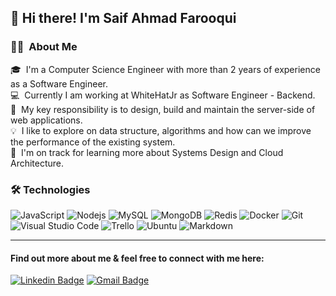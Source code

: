 ## 👋 Hi there! I'm Saif Ahmad Farooqui
 
### 👨🏻‍ &nbsp;About Me

🎓 &nbsp;I'm a Computer Science Engineer with more than 2 years of experience as a Software Engineer.\
💻 &nbsp;Currently I am working at WhiteHatJr as Software Engineer - Backend.\
📄 &nbsp;My key responsibility is to design, build and maintain the server-side of web applications.\
💡 &nbsp;I like to explore on data structure, algorithms and how can we improve the performance of the existing system.\
🌱 &nbsp;I'm on track for learning more about Systems Design and Cloud Architecture.
 

### 🛠 Technologies

![JavaScript](https://img.shields.io/badge/-JavaScript-white?style=flat-square&logo=javascript)
![Nodejs](https://img.shields.io/badge/-Nodejs-white?style=flat-square&logo=Node.js)
![MySQL](https://img.shields.io/badge/-MySQL-white?style=flat-square&logo=mysql)
![MongoDB](https://img.shields.io/badge/-MongoDB-white?style=flat-square&logo=mongodb)
![Redis](https://img.shields.io/badge/-Redis-white?style=flat-square&logo=Redis)
![Docker](https://img.shields.io/badge/-Docker-white?style=flat-square&logo=docker)
![Git](https://img.shields.io/badge/-Git-white?style=flat-square&logo=git)
![Visual Studio Code](https://img.shields.io/badge/-Visual%20Studio%20Code-white?style=flat-square&logo=visual-studio-code&logoColor=007ACC)
![Trello](https://img.shields.io/badge/-Trello-white?style=flat-square&logo=trello&logoColor=blue)
![Ubuntu](https://img.shields.io/badge/-Ubuntu-white?style=flat-square&logo=ubuntu)
![Markdown](https://img.shields.io/badge/-Markdown-white?style=flat-square&logo=markdown&logoColor=grey)

---
#### Find out more about me & feel free to connect with me here:

[![Linkedin Badge](https://img.shields.io/badge/-saifahmadf-blue?style=flat-square&logo=Linkedin&logoColor=white&link=https://www.linkedin.com/in/saifahmadfarooqui/)](https://www.linkedin.com/in/saifahmadfarooqui/)
[![Gmail Badge](https://img.shields.io/badge/-saif.ahfarooqui@gmail.com-c14438?style=flat-square&logo=Gmail&logoColor=white&link=mailto:saif.ahfarooqui@gmail.com)](mailto:saif.ahfarooqui@gmail.com)
